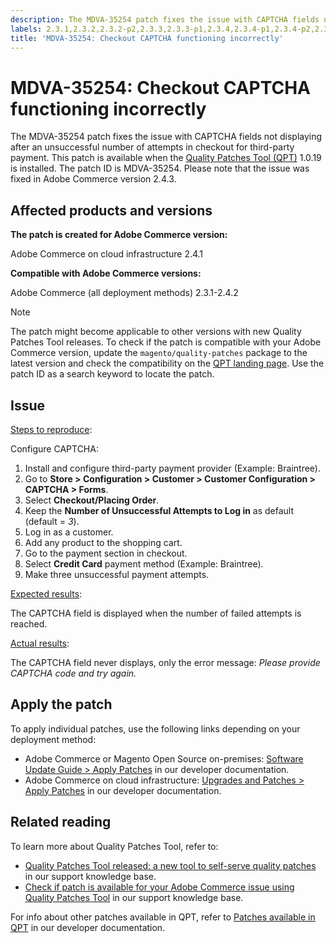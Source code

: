```yaml
---
description: The MDVA-35254 patch fixes the issue with CAPTCHA fields not displaying after an unsuccessful number of attempts in checkout for third-party payment. This patch is available when the Quality Patches Tool (QPT) 1.0.19 is installed. The patch ID is MDVA-35254. Please note that the issue was fixed in Adobe Commerce version 2.4.3.
labels: 2.3.1,2.3.2,2.3.2-p2,2.3.3,2.3.3-p1,2.3.4,2.3.4-p1,2.3.4-p2,2.3.5,2.3.5-p1,2.3.5-p2,2.3.6,2.3.6-p1,2.4.0,2.4.0-p1,2.4.1,2.4.1-p1,2.4.1-p2,2.4.2,3rd-party payment,CAPTCHA,QPT 1.0.19,QPT patches,Magento Commerce,Magento Commerce Cloud,Quality Patches Tool,cart,checkout,unsuccessful payment attempts,Adobe Commerce,cloud infrastructure,on-premises
title: 'MDVA-35254: Checkout CAPTCHA functioning incorrectly'
---
```


# MDVA-35254: Checkout CAPTCHA functioning incorrectly

The MDVA-35254 patch fixes the issue with CAPTCHA fields not displaying after an unsuccessful number of attempts in checkout for third-party payment. This patch is available when the [Quality Patches Tool (QPT)](https://support.magento.com/hc/en-us/articles/360047139492) 1.0.19 is installed. The patch ID is MDVA-35254. Please note that the issue was fixed in Adobe Commerce version 2.4.3.

## Affected products and versions

**The patch is created for Adobe Commerce version:**

Adobe Commerce on cloud infrastructure 2.4.1

**Compatible with Adobe Commerce versions:**

Adobe Commerce (all deployment methods) 2.3.1-2.4.2

>[!NOTE]
>
>The patch might become applicable to other versions with new Quality Patches Tool releases. To check if the patch is compatible with your Adobe Commerce version, update the `magento/quality-patches` package to the latest version and check the compatibility on the [QPT landing page](https://devdocs.magento.com/quality-patches/tool.html#patch-grid). Use the patch ID as a search keyword to locate the patch.

## Issue

<u>Steps to reproduce</u>:

Configure CAPTCHA:

1. Install and configure third-party payment provider (Example: Braintree).
1. Go to **Store > Configuration > Customer > Customer Configuration > CAPTCHA > Forms**.
1. Select **Checkout/Placing Order**.
1. Keep the **Number of Unsuccessful Attempts to Log in** as default (default = *3*).
1. Log in as a customer.
1. Add any product to the shopping cart.
1. Go to the payment section in checkout.
1. Select **Credit Card** payment method (Example: Braintree).
1. Make three unsuccessful payment attempts.

<u>Expected results</u>:

The CAPTCHA field is displayed when the number of failed attempts is reached.

<u>Actual results</u>:

The CAPTCHA field never displays, only the error message: *Please provide CAPTCHA code and try again.*

## Apply the patch

To apply individual patches, use the following links depending on your deployment method:

* Adobe Commerce or Magento Open Source on-premises: [Software Update Guide > Apply Patches](https://devdocs.magento.com/guides/v2.4/comp-mgr/patching/mqp.html) in our developer documentation.
* Adobe Commerce on cloud infrastructure: [Upgrades and Patches > Apply Patches](https://devdocs.magento.com/cloud/project/project-patch.html) in our developer documentation.

## Related reading

To learn more about Quality Patches Tool, refer to:

* [Quality Patches Tool released: a new tool to self-serve quality patches](https://support.magento.com/hc/en-us/articles/360047139492) in our support knowledge base.
* [Check if patch is available for your Adobe Commerce issue using Quality Patches Tool](https://support.magento.com/hc/en-us/articles/360047125252) in our support knowledge base.

For info about other patches available in QPT, refer to [Patches available in QPT](https://devdocs.magento.com/quality-patches/tool.html#patch-grid) in our developer documentation.